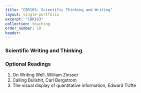 ```yaml
---
title: "CBR103: Scientific Thinking and Writing"
layout: single-portfolio
excerpt: "CBR103"
collection: teaching
order_number: 10
header: 
---
```


### Scientific Writing and Thinking


### Optional Readings
1. On Writing Well. William Zinsser
2. Calling Bullshit, Carl Bergstrom
3. The visual display of quantitative information, Edward TUfte
